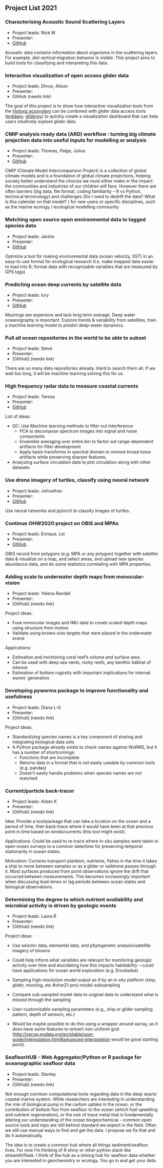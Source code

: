 ## Project List 2021

### Characterising Acoustic Sound Scattering Layers

- Project leads: Nick M
- Presenter: 
- [GitHub](https://github.com/oceanhackweek/ohw21-proj-bioacoustics)

Acoustic data contains information about organisms in the scattering layers. For example, diel vertical migration behavior is visible. This project aims to build tools for classifying and interpreting this data.



### Interactive visualization of open access glider data
- Project leads: Dhruv, Alison
- Presenter:
- GitHub (needs link)

The goal of this project is to show how interactive visualization tools from the [Holoviz ecosystem](https://holoviz.org/) can be combined with glider data access tools ([erddapy](https://github.com/ioos/erddapy), [gliderpy](https://github.com/ioos/gliderpy)) to quickly create a visualization dashboard that can help users intuitively explore glider data.


### CMIP analysis ready data (ARD) workflow : turning big climate projection data into useful inputs for modelling or analysis

- Project leads: Thomas, Paige, Julius
- Presenter: 
- [GitHub](https://github.com/oceanhackweek/ohw21-proj-cmip-ard)

CMIP (Climate Model Intercomparison Project) is a collection of global climate models and is a foundation of global climate projections, helping society better understand the choices we must either make or the impact the communities and industries of our children will face. However there are often barriers (big data, file format, coding familiarity – R vs Python, technical terminology) and challenges (Do I need to dedrift the data? What is this calendar on that model? ) for new users or specific disciplines, such as the marine ecology / ecological modelling community


### Matching open source open environmental data to tagged species data

- Project leads: Jackie
- Presenter:
- [GitHub](https://github.com/oceanhackweek/OHW21_proj_tag_data)

Optimize a tool for making environmental data (ocean velocity, SST) in an easy-to-use format for ecological research (I.e. make mapped data easier to load into R, format data with recognizable variables that are measured by GPS tags)

### Predicting ocean deep currents by satellite data

- Project leads: Iury
- Presenter:
- [GitHub](https://github.com/oceanhackweek/ohw21-proj-deep-currents)

Moorings are expensive and lack long term overage. Deep water oceanography is important. Explore trends & variability from satellites, train a machine learning model to predict deep-water dynamics.


### Pull all ocean repositories in the world to be able to subset

- Project leads: Steve
- Presenter:
- [GitHub] (needs link)

There are so many data repositories already. Hard to search them all. If we wait too long, it will be machine learning solving this for us. 


### High frequency radar data to measure coastal currents

- Project leads: Teresa
- Presenter:
- [GitHub](https://github.com/oceanhackweek/ohw21-proj-coastal-radar)

List of ideas: 

- QC: Use Machine learning methods to filter out interference 
    - PCA to decompose spectrum images into signal and noise components
    - Ensemble averaging over entire bin to factor out range-dependent artifacts for filter development
    - Apply basis transforms in spectral domain to remove broad noise artifacts while preserving sharper features.
- Analyzing surface circulation data to plot circulation along with other datasets


### Use drone imagery of turtles, classify using neural network

- Project leads: Johnathan
- Presenter:
- [GitHub](https://github.com/oceanhackweek/ohw21-proj-drone-turtles)

Use neural networks and pytorch to classify images of turtles. 


### Continue OHW2020 project on OBIS and MPAs

- Project leads: Enrique, Lei
- Presenter:
- [GitHub](https://github.com/oceanhackweek/ohw20-proj-species-marine-protected-areas)

OBIS record from polygons (e.g. MPA or any polygon) together with satellite data & visualize on a map, and select areas, and upload new species abundance data, and do some statistics correlating with MPA properties.


### Adding scale to underwater depth maps from monocular-vision

- Project leads: Yelena Randall
- Presenter:
- [GitHub] (needs link)

Project ideas: 

- Fuse monocular images and IMU data to create scaled depth maps using structure from motion
- Validate using known-size targets that were placed in the underwater scene

Applications:

- Estimation and monitoring coral reef’s volume and surface area.
- Can be used with deep sea vents, rocky reefs, any benthic habitat of interest 
- Estimation of bottom rugosity with important implications for internal waves’ generation.



### Developing pyworms package to improve functionality and usefulness

- Project leads: Diana L-G 
- Presenter:
- [GitHub] (needs link)

Project ideas: 

- Standardizing species names is a key component of sharing and integrating biological data sets
- A Python package already exists to check names against WoRMS, but it has a number of shortcomings:
    - Functions that are incomplete
    - Returns data in a format that is not easily useable by common tools (e.g. pandas)
    - Doesn’t easily handle problems when species names are not matched


### Current/particle back-tracer

- Project leads: Adam K
- Presenter:
- [GitHub] (needs link)

Idea: Provide a tool/package that can take a location on the ocean and a period of time, then back-trace where it would have been at that previous point in time based on winds/currents (this tool might exist). 

Applications: Could be used to re-trace where in-situ samples were taken in open ocean surveys to a common date/time for preserving temporal stationarity in ocean states. 

Motivation: Currents transport plankton, nutrients, fishes in the time it takes a ship to move between samples or as a glider or saildrone passes through it. Most surfaces produced from point observations ignore the drift that occurred between measurements.  This becomes increasingly important when discussing lead-times or lag periods between ocean states and biological observations.


### Determining the degree to which nutrient availability and microbial activity is driven by geologic events

- Project leads: Laura R
- Presenter:
- [GitHub] (needs link)

Project ideas: 

- Use seismic data, elemental data, and phylogenetic analysis/satellite imagery of blooms
- Could help inform what variables are relevant for monitoring geologic activity over time and elucidating how this impacts habitability --could have applications for ocean world exploration (e.g. Enceladus)

- Sampling high-resolution model output as if by an in situ platform (ship, glider, mooring, etc.#ohw21-proj-model-subsampling
- Compare sub-sampled model data to original data to understand what is missed through the sampling
- User-customizable sampling parameters (e.g., ship or glider sampling pattern, depth of sensors, etc.) 
- Would be maybe possible to do this using a wrapper around xarray, as it does have some features to extract non-uniform grid (http://xarray.pydata.org/en/stable/user-guide/interpolation.html#advanced-interpolation would be good starting point).


### SeafloorHUB - Web Aggregator/Python or R package for oceanographic seafloor data 

- Project leads: Stanley
- Presenter:
- [GitHub] (needs link)

Not enough common computational tools regarding data in the deep sea/or coastal marine system. While researchers are interesting in understanding the role of biological pump in the carbon uptake in the ocean, or the contribution of bottom flux from seafloor to the ocean (which fuel upwelling and nutrient regeneration), or the role of trace metal that is fundamentally altering our understanding of the ocean biogeochemical - common open source tools and repo are still behind standard we expect in the field. Often we still use manual ways to find and get the data. I propose we fix that and do it automatically. 

The idea is to create a common hub where all things sediment/seafloor lives. For now I’m thinking of R shiny or other python stack like streamlit/flask. I think of the hub as a mining hub for seafloor data whether you are interested in geochemistry or ecology. You go in and get your data. 



<!-- 
###

- Project leads:
- Presenter:
- [GitHub]()
 -->
